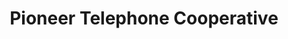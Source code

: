 ---
title: "Pioneer Telephone Cooperative"
url: /newcastle/pioneer-telephone-cooperative/
shop: mobile phone
---